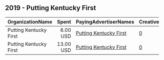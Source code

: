 ## 2019 - Putting Kentucky First 
|OrganizationName|Spent|PayingAdvertiserNames|CreativeUrls|Impressions|Genders|AgeBrackets|CountryCodes|BillingAddresses|CandidateBallotInformation|
|:---|---:|:---|:---|---:|:---|:---|:---|:---|:---|
|Putting Kentucky First|6.00 USD|[Putting Kentucky First](2019/Putting_Kentucky_First.md)|[0](https://www.snap.com/political-ads/asset/0141952a1bc4537b39f999226d7c43241f9ebaac3f7eecbcfd2ff3c03951a6b8?mediaType=png)|5,508||18+|united states|US||
|Putting Kentucky First|13.00 USD|[Putting Kentucky First](2019/Putting_Kentucky_First.md)|[0](https://www.snap.com/political-ads/asset/0141952a1bc4537b39f999226d7c43241f9ebaac3f7eecbcfd2ff3c03951a6b8?mediaType=png)|12,038||18+|united states|US||
